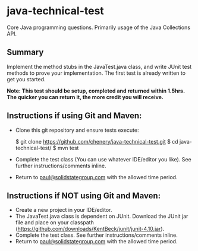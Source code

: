 java-technical-test
===================

Core Java programming questions.  Primarily usage of the Java Collections API.

## Summary

Implement the method stubs in the JavaTest.java class, and write JUnit test methods to prove your implementation.  The first test is already written to get you started.

**Note: This test should be setup, completed and returned within 1.5hrs.  The quicker you can return it, the more credit you will receive.**

## Instructions if using Git and Maven:

- Clone this git repository and ensure tests execute:

	$ git clone https://github.com/chenery/java-technical-test.git
	$ cd java-technical-test/
	$ mvn test

- Complete the test class (You can use whatever IDE/editor you like).  See further instructions/comments inline.
- Return to paul@solidstategroup.com with the allowed time period.

## Instructions if NOT using Git and Maven:

- Create a new project in your IDE/editor.
- The JavaTest.java class is dependent on JUnit.  Download the JUnit jar file and place on your classpath (https://github.com/downloads/KentBeck/junit/junit-4.10.jar).
- Complete the test class.  See further instructions/comments inline.
- Return to paul@solidstategroup.com with the allowed time period.